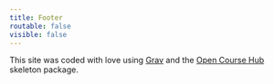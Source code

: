 ```yaml
---
title: Footer
routable: false
visible: false
---
```

This site was <i class="fa fa-code" aria-hidden="true" title="Coded"></i><span class="sr-only">coded</span> with <i class="fa fa-heart" aria-hidden="true" title="Love"></i><span class="sr-only">love</span> using <a href="http://getgrav.org">Grav</a> and the [Open Course Hub](http://learn.hibbittsdesign.org/coursehub) skeleton package.
